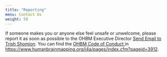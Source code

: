 ```yaml
---
title: "Reporting"
menu: Contact Us
weight: 50
---
```


If someone makes you or anyone else feel unsafe or unwelcome, please report it as soon as possible to the OHBM Executive Director <a href = "mailto: tShomion@humanbrainmapping.org">Send Email to Trish Shomion</a>. You can find the <a href = "https://www.humanbrainmapping.org/i4a/pages/index.cfm?pageid=3912">OHBM Code of Conduct </a> in https://www.humanbrainmapping.org/i4a/pages/index.cfm?pageid=3912. 
